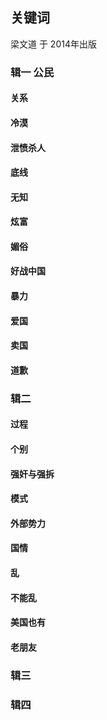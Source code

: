 ## 关键词
梁文道 于 2014年出版

### 辑一 公民

#### 关系
#### 冷漠
#### 泄愤杀人
#### 底线
#### 无知
#### 炫富
#### 媚俗
#### 好战中国
#### 暴力
#### 爱国
#### 卖国
#### 道歉

### 辑二

#### 过程
#### 个别
#### 强奸与强拆
#### 模式
#### 外部势力
#### 国情
#### 乱
#### 不能乱
#### 美国也有
#### 老朋友

### 辑三

#### 
#### 
#### 
#### 
#### 
#### 
#### 
#### 
#### 
#### 

### 辑四

#### 
#### 
#### 
#### 
#### 
#### 
#### 
#### 
#### 
#### 
#### 
